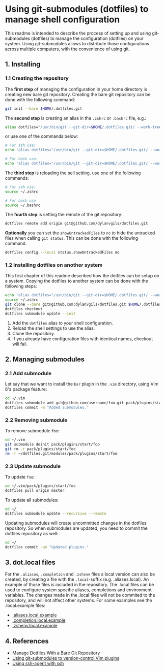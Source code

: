 # Using git-submodules (dotfiles) to manage shell configuration

This readme is intended to describe the process of setting up and using git-submodules (dotfiles)
to manage the configuration (dotfiles) on your system. Using git-submodules allows to distribute
those configurations across multiple computers, with the convenience of using git.

## 1. Installing

### 1.1 Creating the repository

The **first step** of managing the configuration in your home directory is creating new bare git repository.
Creating the bare git repository can be done with the following command:

```bash
git init --bare $HOME/.dotfiles.git
```

The **second step** is creating an alias in the `.zshrc` or `.bashrc` file, e.g.:

```bash
alias dotfiles="/usr/bin/git --git-dir=$HOME/.dotfiles.git/ --work-tree=$HOME"
```

or use one of the commands below:

```bash
# For zsh use:
echo 'alias dotfiles="/usr/bin/git --git-dir=$HOME/.dotfiles.git/ --work-tree=$HOME"' >> $HOME/.zshrc

# For bash use:
echo 'alias dotfiles="/usr/bin/git --git-dir=$HOME/.dotfiles.git/ --work-tree=$HOME"' >> $HOME/.bashrc
```

The **third step** is reloading the sell setting, use one of the following commands:

```bash
# For zsh use:
source ~/.zshrc

# For bash use
source ~/.bashrc
```

The **fourth step** is setting the remote of the git repository:

```bash
dotfiles remote add origin git@github.com/dylanvgils/dotfiles.git
```

**Optionally** you can set the `showUntrackedFiles` to `no` to hide the untracked files when calling `git status`.
This can be done with the following command:

```bash
dotfiles config --local status.showUntrackedFiles no
```

### 1.2 Installing dotfiles on another system

This first chapter of this readme described how the dotfiles can be setup on a system. Copying the dotfiles to another system can be done with the following steps:

```bash
echo 'alias dotfiles="/usr/bin/git --git-dir=$HOME/.dotfiles.git/ --work-tree=$HOME"' >> $HOME/.zshrc
source ~/.zshrc
git clone --bare git@github.com:dylanvgils/dotfiles.git $HOME/.dotfiles.git
dotfiles checkout
dotfiles submodule update --init
```

1) Add the `dotfiles` alias to your shell configuration.
2) Reload the shell settings to use the alias.
3) Clone the repository.
4) If you already have configuration files with identical names, checkout will fail.

## 2. Managing submodules

### 2.1 Add submodule

Let say that we want to install the `bar` plugin in the `.vim` directory, using Vim 8's package feature:

```bash
cd ~/.vim
dotfiles submodule add git@github.com/username/foo.git pack/plugins/start/foo
dotfiles commit -m "Added submodules."
```

### 2.2 Removing submodule

To remove submodule `foo`:

```bash
cd ~/.vim
git submodule deinit pack/plugins/start/foo
git rm -r pack/plugins/start/foo
rm -r ~/dotfiles.git/modules/pack/plugins/start/foo
```

### 2.3 Update submodule

To update `foo`:

```bash
cd ~/.vim/pack/plugins/start/foo
dotfiles pull origin master
```

To update all submodules:

```bash
cd ~/
dotfiles submodule update --recursive --remote
```

Updating submodules will create uncommitted changes in the dotfiles repository. So when submodules are updated, you need to commit the dotfiles repository as well:

```bash
cd ~/
dotfiles commit -am "Updated plugins."
```

## 3. dot.local files

For the `.aliases`, `.completion` and `.zshenv` files a local version can also be created, by creating a file with the `.local`-suffix (e.g. .aliases.local). An example
of those files is included in the repository. The .local files can be used to configure system specific aliases, completions and environment variables. The changes made
in the .local files will not be commited to the repository, and will not affect other systems. For some examples see the .local.example files:

- [.aliases.local.example](.docs/examples/.aliases.local)
- [.completion.local.example](.docs/examples/.completion.local)
- [.zshenv.local.example](.docs/examples/.zshenv.local)

## 4. References

- [Manage Dotfiles With a Bare Git Repository](https://harfangk.github.io/2016/09/18/manage-dotfiles-with-a-git-bare-repository.html)
- [Using git-submodules to version-control Vim plugins](https://gist.github.com/manasthakur/d4dc9a610884c60d944a4dd97f0b3560)
- [Using ssh-agent with ssh](http://mah.everybody.org/docs/ssh)
